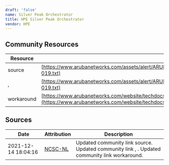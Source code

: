 ```yaml
---
draft: 'false'
name: Silver Peak Orchestrator
title: HPE Silver Peak Orchestrator
vendor: HPE
---
```



## Community Resources
| Resource | Link |
| --- | --- |
| source | [https://www.arubanetworks.com/assets/alert/ARUBA-PSA-2021-019.txt](https://www.arubanetworks.com/assets/alert/ARUBA-PSA-2021-019.txt) |
| ,  | [https://www.arubanetworks.com/assets/alert/ARUBA-PSA-2021-019.txt](https://www.arubanetworks.com/assets/alert/ARUBA-PSA-2021-019.txt) |
| workaround | [https://www.arubanetworks.com/website/techdocs/sdwan/docs/advisories/media/security_advisory_notice_apache_log4j2_cve_2021_44228.pdf](https://www.arubanetworks.com/website/techdocs/sdwan/docs/advisories/media/security_advisory_notice_apache_log4j2_cve_2021_44228.pdf) |


## Sources
| Date | Attribution | Description |
| --- | --- | --- |
| 2021-12-14 18:04:16 | [NCSC-NL](https://github.com/NCSC-NL/log4shell/blob/main/software/README.md) | Updated community link source. Updated community link , . Updated community link workaround.  |
